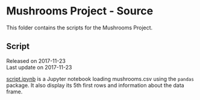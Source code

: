 # Mushrooms Project - Source
This folder contains the scripts for the Mushrooms Project.

## Script
Released on 2017-11-23   
Last update on 2017-11-23   

[script.ipynb](script.ipynb) is a Jupyter notebook loading mushrooms.csv using the `pandas` package. It also display its 5th first rows and information about the data frame.  
